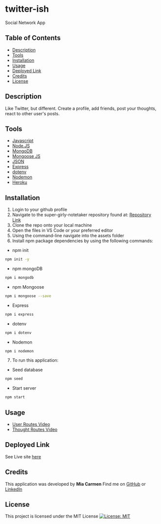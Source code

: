 # twitter-ish
Social Network App

## Table of Contents

- [Description](#description)
- [Tools](#tools)
- [Installation](#installation)
- [Usage](#usage)
- [Deployed Link](#deployedlink)
- [Credits](#credits)
- [License](#License)


## Description

Like Twitter, but different. Create a profile, add friends, post your thoughts, react to other user's posts. 

## Tools

* [Javascript](https://developer.mozilla.org/en-US/docs/Web/JavaScript)
* [Node.JS](https://nodejs.org/en/)
* [MongoDB](https://www.mongodb.com/)
* [Mongoose JS](https://mongoosejs.com/docs/)
* [JSON](https://www.npmjs.com/package/json)
* [Express](https://www.npmjs.com/package/express)
* [dotenv](https://www.npmjs.com/package/dotenv)
* [Nodemon](https://www.npmjs.com/package/nodemon)
* [Heroku](https://www.heroku.com/nodejs)


## Installation

1. Login to your github profile
2. Navigate to the super-girly-notetaker repository found at: [Repository Link](https://github.com/Miacarmen/twitter-ish)
3. Clone the repo onto your local machine
4. Open the files in VS Code or your preferred editor
5. Using the command-line navigate into the assets folder
6. Install npm package dependencies by using the following commands:

* npm init 
```bash
npm init -y
```

* npm mongoDB
```bash
npm i mongodb
```

* npm Mongoose 
```bash
npm i mongoose --save
```

* Express
```bash
npm i express
```
* dotenv
```bash
npm i dotenv
```
* Nodemon 
```bash
npm i nodemon
```

7. To run this application:

* Seed database
```bash
npm seed
```

* Start server
```bash
npm start
```


## Usage

- [User Routes Video](https://www.loom.com/share/df01ef4430cb441e807b5f79e926735d)
- [Thought Routes Video](https://www.loom.com/share/58779ca4d78c4a26a49e76e007c67e1d)


## Deployed Link

See Live site [here](https://miacarmen.github.io/twitter-ish/)


## Credits

This application was developed by **Mia Carmen**
Find me on [GitHub](https://github.com/Miacarmen) 
or [LinkedIn](https://www.linkedin.com/in/mia-carmen-7750a6b8/)


## License 

This project is licensed under the MIT License 
[![License: MIT](https://img.shields.io/badge/License-MIT-blue.svg)](https://opensource.org/licenses/MIT)